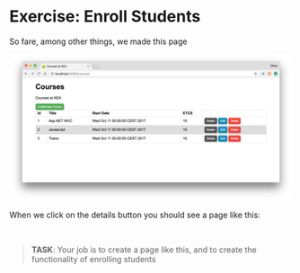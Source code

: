 # Exercise: Enroll Students

So fare, among other things, we made this page 

![](https://github.com/Dat17i/10_exercise_enroll_students/blob/master/img/Screen%20Shot%202018-04-02%20at%2022.39.38.png)

When we click on the details button you should see a page like this:

![]()

> **TASK**: Your job is to create a page like this, and to create the functionality of enrolling students
